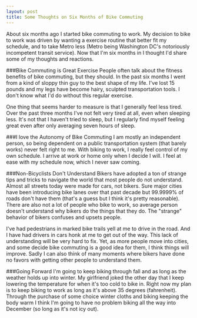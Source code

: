 ```yaml
---
layout: post
title: Some Thoughts on Six Months of Bike Commuting
---
```

About six months ago I started bike commuting to work. My decision to bike to work was driven by wanting a exercise routine that better fit my schedule, and to take Metro less (Metro being Washington DC's notoriously incompetent transit service). Now that I'm six months in I thought I'd share some of my thoughts and reactions.

###Bike Commuting is Great Exercise
People often talk about the fitness benefits of bike commuting, but they should. In the past six months I went from a kind of sloppy thin guy to the best shape of my life. I've lost 15 pounds and my legs have become hairy, sculpted transportation tools. I don't know what I'd do without this regular exercise.

One thing that seems harder to measure is that I generally feel less tired. Over the past three months I've not felt very tired at all, even when sleeping less. It's not that I haven't tried to sleep, but I regularly find myself feeling great even after only averaging seven hours of sleep.

###I love the Autonomy of Bike Commuting
I am mostly an independent person, so being dependent on a public transportation system (that barely works) never felt right to me. With biking to work, I really feel control of my own schedule. I arrive at work or home only when I decide I will. I feel at ease with my schedule now, which I never saw coming.

###Non-Bicyclists Don't Understand
Bikers have adopted a ton of strange tips and tricks to navigate the world that most people do not understand. Almost all streets today were made for cars, not bikers. Sure major cities have been introducing bike lanes over that past decade but 99.9999% of roads don't have them (that's a guess but I think it's pretty reasonable). There are also not a lot of people who bike to work, so average person doesn't understand why bikers do the things that they do. The "strange" behavior of bikers confuses and upsets people.

I've had pedestrians in marked bike trails yell at me to drive in the road. And I have had drivers in cars honk at me to get out of the way. This lack of understanding will be very hard to fix. Yet, as more people move into cities, and some decide bike commuting is a good idea for them, I think things will improve. Sadly I can also think of many moments where bikers have done no favors with getting other people to understand them.

###Going Forward
I'm going to keep biking through fall and as long as the weather holds up into winter. My girlfriend joked the other day that I keep lowering the temperature for when it's too cold to bike in. Right now my plan is to keep biking to work as long as it's above 35 degrees (fahrenheit). Through the purchase of some choice winter cloths and biking keeping the body warm I think I'm going to have no problem biking all the way into December (so long as it's not icy out).
